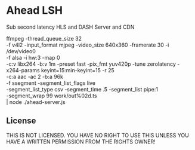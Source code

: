 Ahead LSH
===========

Sub second latency HLS and DASH Server and CDN

ffmpeg -thread_queue_size 32 \
        -f v4l2 -input_format mjpeg -video_size 640x360 -framerate 30 -i /dev/video0 \
        -f alsa -i hw:3 -map 0 \
        -c:v libx264 -b:v 1m -preset fast -pix_fmt yuv420p -tune zerolatency -x264-params keyint=15:min-keyint=15 -r 25\
        -c:a aac -ac 2 -b:a 96k \
        -f ssegment -segment_list_flags live \
            -segment_list_type csv -segment_time .5 -segment_list pipe:1 \
            -segment_wrap 99 work/out%02d.ts \
    | node ./ahead-server.js

License
--------

THIS IS NOT LICENSED. YOU HAVE NO RIGHT TO USE THIS UNLESS YOU HAVE A WRITTEN PERMISSION FROM THE RIGHTS OWNER!

